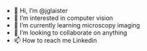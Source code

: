 - 👋 Hi, I’m @jglaister
- 👀 I’m interested in computer vision
- 🌱 I’m currently learning microscopy imaging
- 💞️ I’m looking to collaborate on anything
- 📫 How to reach me Linkedin

<!---
jglaister/jglaister is a ✨ special ✨ repository because its `README.md` (this file) appears on your GitHub profile.
You can click the Preview link to take a look at your changes.
--->
